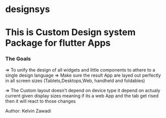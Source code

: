 # designsys

<h1>  This is Custom Design system Package for flutter Apps  </h1>

<h3> The Goals </h3>

=> To unify the design of all widgets and little components to athere to a single design language
=> Make sure the result App are layed out perfectly in all screen sizes (Tablets,Desktops,Web,  handheld<normal phones> and foldables)

=> The Custom layout doesn't depend on device type it depend on actualy current given display sizes
   meaning if its a web App and the tab get rised then it will react to those changes 






Author: Kelvin Zawadi